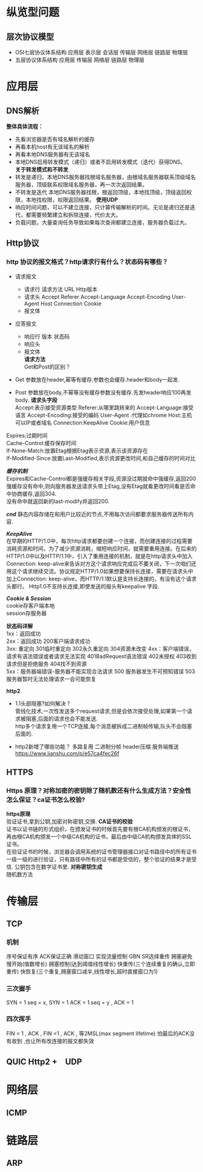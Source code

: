 # 纵览型问题
## 层次协议模型
- OSI七层协议体系结构
  应用层 表示层 会话层 传输层 网络层 链路层 物理层
- 五层协议体系结构
  应用层 传输层 网络层 链路层 物理层

# 应用层
## DNS解析   
**整体具体流程：** 
  - 先看浏览器是否有域名解析的缓存
  - 再看本机host有无该域名的解析
  - 再看本地DNS服务器有无该域名
  - 本地DNS启用转发模式（递归）或者不启用转发模式（迭代）获得DNS。  
**关于转发模式和不转发**   
- 转发是递归，本地DNS服务器找根域名服务器，由根域名服务器联系顶级域名服务器，顶级联系权限域名服务器，再一次次返回结果。
- 不转发是迭代 本地DNS服务器找根，根返回顶级，本地找顶级，顶级返回权限，本地找权限，权限返回结果。
**使用UDP**  
- 响应时间问题，可以不建立连接，只计算传输解析的时间。无论是递归还是迭代，都需要频繁建立和拆除连接，代价太大。
- 负载问题，大量查询任务导致如果每次查询都建立连接，服务器负载过大。
  
## Http协议

### http 协议的报文格式？http请求行有什么？状态码有哪些？ 
- 请求报文
  - 请求行 请求方法 URL Http版本
  - 请求头 Accept Referer Accept-Language Accept-Encoding User-Agent Host Connection Cookie
  - 报文体

- 应答报文 
  - 响应行 版本 状态码
  - 响应头  
  - 报文体  
**请求方法**  
Get和Post的区别？
- Get 参数放在header,幂等有缓存,参数也会缓存.header和body一起发.
- Post 参数放在body,不幂等没有缓存参数没有缓存.先发header响应100再发body.
**请求头字段**  
Accept:表示接受资源类型 
Referer:从哪里跳转来的
Accept-Language:接受语言
Accept-Encoding:接受的编码
User-Agent :代理如chrome
Host:主机 可以IP或者域名
Connection:KeepAlive
Cookie:用户信息  

Expires:过期时间   
Cache-Control:缓存保存时间   
If-None-Match:放置Etag根据Etag表示资源,表示该资源存在     
If-Modified-Since:放置Last-Modified,表示资源更改时间,和自己缓存的时间对比      

***缓存机制***  
Expires和Cache-Control都是强缓存相关字段,资源没过期就命中强缓存,返回200   
强缓存没有命中,则向服务器发送请求头带上Etag,没有Etag就看更改时间看是否命中协商缓存,返回304.  
没有命中就返回新的last-modify并返回200.  

***cnd***  静态内容存储在和用户比较近的节点,不用每次访问都要求服务器传送所有内容.  

***KeepAlive***  
在早期的HTTP/1.0中，每次http请求都要创建一个连接，而创建连接的过程需要消耗资源和时间，为了减少资源消耗，缩短响应时间，就需要重用连接。在后来的HTTP/1.0中以及HTTP/1.1中，引入了重用连接的机制，就是在http请求头中加入Connection: keep-alive来告诉对方这个请求响应完成后不要关闭，下一次咱们还用这个请求继续交流。协议规定HTTP/1.0如果想要保持长连接，需要在请求头中加上Connection: keep-alive，而HTTP/1.1默认是支持长连接的，有没有这个请求头都行。 Http1.0不支持长连接,即使发送的报头有keepalive 字段.  

***Cookie & Session***  
cookie存客户端本地  
session存服务器  

**状态码详解**  
1xx：返回成功  
2xx：返回成功 200客户端请求成功  
3xx: 重定向 301临时重定向 302永久重定向  304资源未改变
4xx：客户端错误，请求有语法错误或者请求无法实现 401BadRequest语法错误 402未授权 403收到请求但是拒绝服务 404找不到资源  
5xx：服务器端错误-服务器不能实现合法请求 500 服务器发生不可预知错误 503服务器暂时无法处理请求一会可能恢复  

**http2** 
- 1.1头部阻塞?如何解决？  
  管线化技术,一次性发送多个request请求,但是会依次接受处理,如果第一个请求被阻塞,后面的请求也会不能发送.  
  http多个请求复用一个TCP连接,每个消息被拆成二进制帧传输,队头不会阻塞后面的.  

- http2新增了哪些功能？
多路复用 二进制分帧 header压缩 服务端推送 https://www.jianshu.com/p/e57ca4fec26f  

## HTTPS
### Https 原理？对称加密的密钥除了随机数还有什么生成方法？安全性怎么保证？ca证书怎么校验?

**https原理**  
验证证书,拿到公钥,加密对称密钥,交换.
**CA证书的校验**  
证书以证书链的形式组织，在颁发证书的时候首先要有根CA机构颁发的根证书，再由根CA机构颁发一个中级CA机构的证书，最后由中级CA机构颁发具体的SSL证书。  
在验证证书的时候，浏览器会调用系统的证书管理器接口对证书路径中的所有证书一级一级的进行验证，只有路径中所有的证书都是受信的，整个验证的结果才是受信.
公钥包含在数字证书里. 
**对称密钥生成**  
随机数方法  

# 传输层
## TCP
### 机制
序号保证有序
ACK保证正确
滑动窗口 实现流量控制 GBN SR选择重传
拥塞避免 慢开始(值数增长) 拥塞控制(达到阈值线性增长) 快重传(三个连续重复的确认,立即重传) 快恢复(三个重复,拥塞窗口减半,线性增长,超时直接窗口为1)

### 三次握手
SYN = 1 seq = x, SYN = 1 ACK = 1 seq = y , ACK = 1  
### 四次挥手
FIN = 1 , ACK , FIN =1 , ACK , 等2MSL(max segment lifetime) 怕最后的ACK没有收到 ,也让所有改连接的报文都失效  

## QUIC Http2 +　UDP　

# 网络层
## ICMP
# 链路层
## ARP